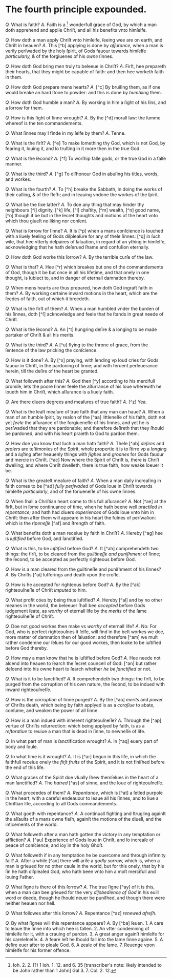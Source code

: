 # The fourth principle expounded.

*Q.* What is faith?
*A.* Faith is a [^a] wonderfull grace of God, by which a man doth apprehend and applie Chriſt, and all his benefits vnto himſelfe.

*Q.* How doth a man apply Chriſt vnto himſelfe, ſeeing wee are on earth, and Chriſt in heauen?
*A.* This [^b] applying is done by *aſſurance,* when a man is verily perſwaded by the holy ſpirit, of Gods fauour towards himſelfe *particularly,* & of the forgiuenes of his *owne* ſinnes.

*Q.* How doth God bring men truly to beleeue in Chriſt?
*A.* Firſt, hee prepareth their hearts, that they might be capable of faith: and then hee worketh faith in them.

*Q.* How doth God prepare mens hearts?
*A.* [^c] By bruiſing them, as if one would breake an hard ſtone to powder: and this is done by *humbling* them.

*Q.* How doth God humble a man?
*A.* By working in him a ſight of his ſins, and a ſorrow for them.

*Q.* How is this ſight of ſinne wrought?
*A.* By the [^d] morall law: the ſumme whereof is the ten commandements.

*Q.* What ſinnes may I finde in my ſelfe by them?
*A.* Tenne.

*Q.* What is the firſt?
*A.* [^e] To make ſomething thy God, which is not God, by fearing it, louing it, and ſo truſting in it more then in the true God.

*Q.* What is the ſecond?
*A.* [^f] To worſhip falſe gods, or the true God in a falſe manner.

*Q.* What is the third?
*A.* [^g] To diſhonour God in abuſing his titles, words, and workes.

*Q.* What is the fourth?
*A.* To [^h] breake the Sabbath, in doing the works of their calling, & of the fleſh; and in leauing vndone the workes of the ſpirit.

*Q.* What be the ſixe latter?
*A.* To doe any thing that may hinder thy neighbours [^i] dignity, [^k] life, [^l] chaſtity, [^m] wealth, [^n] good name, [^o] though it be but in the ſecret thoughts and motions of the heart vnto which thou giueſt no liking nor conſent.

*Q.* What is ſorrow for ſinne?
*A.* It is [^p] when a mans conſcience is touched with a liuely feeling of Gods diſpleaſure for any of theſe ſinnes: [^q] in ſuch wiſe, that hee vtterly deſpaires of ſaluation, in regard of an ything in himſelfe, acknowledging that he hath deſerued ſhame and confuſion eternally.

*Q.* How doth God worke this ſorrow?
*A.* By the terrible curſe of the law.

*Q.* What is that?
*A.* Hee [^r] which breakes but one of the commandements of God, though it be but once in all his lifetime, and that onely in one thought, is ſubiect to, and in danger of eternall damnation thereby.

*Q.* When mens hearts are thus prepared, how doth God ingraft faith in them?
*A.* By working certaine inward motions in the heart, which are the ſeedes of faith, out of which it breedeth.

*Q.* What is the firſt of them?
*A.* When a man humbled vnder the burden of his ſinnes, doth [^ſ] acknowledge and feele that he ſtands in great neede of Chriſt.

*Q.* What is the ſecond?
*A.* An [^t] hungring deſire & a longing to be made partaker of Chriſt & all his merits.

*Q.* What is the third?
*A.* A [^u] flying to the throne of grace, from the ſentence of the law pricking the conſcience.

*Q.* How is it done?
*A.* By [^x] praying, with ſending vp loud cries for Gods fauour in Chriſt, in the pardoning of ſinne; and with feruent perſeuerance herein, till the deſire of the heart be granted.

*Q.* What followeth after this?
*A.* God then [^y] according to his mercifull promiſe, lets the poore ſinner feele the aſſurrance of his loue wherewith he loueth him in Chriſt, which aſſurance is a liuely faith.

*Q.* Are there diuers degrees and meaſures of true faith?
*A.* [^z] Yea.

*Q.* What is the leaſt meaſure of true faith that any man can haue?
*A.* When a man of an humble ſpirit, by reaſon of the [^aa] littleneſſe of his faith, doth not yet *feele* the aſſurance of the forgiueneſſe of his ſinnes, and yet he is perſwaded that they are pardonable; and therefore deſireth that they ſhould be pardoned, and with his heart praieth to God to pardon them.

*Q.* How doe you know that ſuch a man hath faith?
*A.* Theſe [^ab] *deſires* and *praiers* are teſtimonies of the Spirit, whoſe propertie it is to ſtirre vp a *longing* and a *luſting* after heauenly things with *ſighes* and *groanes* for Gods fauour and mercie in Chriſt. [^ac] Now where the Spirit of Chriſt is, there is Chriſt dwelling; and where Chriſt dwelleth, there is true faith, how weake ſoeuer it be.

*Q.* What is the greateſt meaſure of faith?
*A.* When a man daily increaſing in faith comes to be [^ad] *fully perſwaded* of Gods loue in Chriſt towards himſelfe *particularly*, and of the foriueneſſe of his owne ſinnes.

*Q.* When ſhall a Chriſtian heart come to this full aſſurance?
*A.* Not [^ae] at the firſt, but in ſome continuance of time, when he hath beene well practiſed *in repentance;* and hath had diuers *experiences* of Gods loue vnto him in Chriſt: then after them will appeare in his heart the fulnes of perſwaſion: which is the *ripeneſſe* [^af] and ſtrength of faith.

*Q.* What benefits doth a man receiue by faith in Chriſt?
*A.* Hereby [^ag] hee is *iuſtified* before God, and ſanctified.

*Q.* What is this, to be *iuſtified* before God?
*A.* It [^ah] comprehendeth two things: the firſt, to be cleared from the *guiltineſſe and puniſhment* of ſinne; the ſecond, to be accepted as perfectly righteous before God.

*Q.* How is a man cleared from the guiltineſſe and puniſhment of his ſinnes?
*A.* By Chriſts [^ai] ſufferings and death vpon the croſſe.

*Q.* How is he accepted for righteous before God?
*A.* By the [^ak] righteouſneſſe of Chriſt *imputed* to him.

*Q.* What profit cóes by being thus iuſtified?
*A.* Hereby [^al] and by no other meanes in the world, the beleeuer ſhall bee *accepted* before Gods iudgement ſeate, as *worthy* of eternall life by the *merits* of the ſame righteouſneſſe of Chriſt.

*Q.* Doe not good workes then make vs *worthy* of eternall life?
*A.* No: For God, who is perfect righteouſnes it ſelfe, will find in the beſt workes we doe, more matter of damnation then of ſaluation: and therefore [^am] we muſt rather condemne our ſelues for our good workes, then looke to be iuſtified before God thereby.

*Q.* How may a man know that he is iuſtified before God?
*A.* Hee neede not aſcend into heauen to ſearch the ſecret councell of God: [^an] but rather deſcend into his owne heart to ſearch whether *he be ſanctified* or not.

*Q.* What is it to be ſanctified?
*A.* It comprehendeth two things: the firſt, to be purged from the corruption of his own nature, the ſecond, to be indued with inward righteouſneſſe.

*Q.* How is the *corruption* of ſinne purged?
*A.* By the [^ao] *merits* and *power* of Chriſts death, which being by faith applyed is as a *coraſiue* to abate, conſume, and weaken the power of all ſinne.

*Q.* How is a man indued with inherent righteouſneſſe?
*A.* Through the [^ap] vertue of Chriſts reſurrection: which being applyed by faith, is as a *reſtoratiue* to reuiue a man that is dead in ſinne, to newneſſe of life.

*Q.* In what part of man is ſanctification wrought?
*A.* In [^aq] euery part of body and ſoule.

*Q.* In what time is it wrought?
*A.* It is [^ar] begun in this life, in which the faithfull receiue onely the *firſt fruits* of the Spirit, and it is not finiſhed before the end of this life.

*Q.* What graces of the Spirit doe vſually ſhew themſelues in the heart of a man ſanctified?
*A.* The *hatred* [^as] of sinne, and the loue of righteouſneſſe.

*Q.* What proceedes of them?
*A.* *Repentance,* which is [^at] a ſetled purpoſe in the heart, with a careful endeauour to leaue all his ſinnes, and to liue a Chriſtian life, according to all Gods commandements.

*Q.* What goeth with repentance?
*A.* A continuall fighting and ſtrugling againſt the aſſaults of a mans owne fleſh, againſt the motions of the diuell, and the inticements of the world.

*Q.* What followeth after a man hath gotten the victory in any temptation or affliction?
*A.* [^au] Experience of Gods loue in Chriſt, and ſo increaſe of peace of conſcience, and ioy in the holy Ghoſt.

*Q.* What followeth if in any temptation he be ouercome and through infirmity fall?
*A.* After a while [^ax] there will ariſe a *godly sorrow,* which is, when a man is grieued for no other cauſe in the world, but for this onely, that by his ſin he hath diſpleaſed God, who hath been vnto him a moſt mercifull and louing Father.

*Q.* What ſigne is there of this ſorrow?
*A.* The true ſigne [^ay] of it is this, when a man can bee grieued for the very *diſobedience of God* in his euill word or deede, though he ſhould neuer be puniſhed, and though there were neither heauen nor hell.

*Q.* What followes after this ſorrow?
*A.* Repentance [^az] *renewed afreſh.*

*Q.* By what ſignes will this repentance appeare?
*A.* By [^ba] ſeuen. 1. A care to leaue the ſinne into which hee is fallen. 2. An vtter condemning of himſelfe for it, with a crauing of pardon. 3. A great anger againſt himſelfe for his careleſneſſe. 4. A feare leſt he ſhould fall into the ſame ſinne againe. 5. A deſire euer after to pleaſe God. 6. A zeale of the ſame. 7. Reuenge vpon himſelfe for his former offence.

[^a]: Ioh. 2. 2. (?) 1 Ioh. 1. 12. and 6. 35 [transcriber's note: likely intended to be John rather than 1 John] Gal 3. 7. Col. 2. 12.

